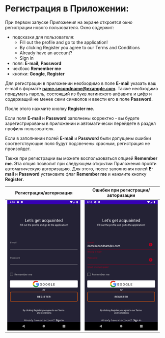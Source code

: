 # Регистрация в Приложении:
При первом запуске Приложения на экране откроется окно регистрации нового пользователя. Окно содержит:
  * подсказки для пользователя: 
      + Fill out the profile and go to the application!
      + By clicking Register you agree to our Terms and Conditions
      + Already have an account? 
      + Sign in
  * поля: **E-mail**, **Password**
  * чекбокс **Remember me**
  * кнопки: **Google**, **Register**
  
Для регистрации в приложении необходимо в поле **E-mail** указать ваш e-mail в формате **name.secondname@example.com**. Также необходимо придумать пароль, состоящий из букв латинского алфавита и цифр и содержащий не менее семи символов и ввести его в поле **Password**.

После этого нажмите кнопку **Register me**.

Если поля **E-mail** и **Password** заполнены корректно - вы будете зарегистрированы в приложении и автоматически перейдете в раздел профиля пользователя.

Если в заполнении полей **E-mail** и **Password** были допущены ошибки соответствующие поля будут подсвечены красным, регистрация не произойдет.

Также при регистрации вы можете воспользоваться опцией **Remember me**. Эта опция позволит при следующем открытии Приложения пройти автоматическую авторизацию. Для этого, после заполнения полей **E-mail** и **Password** установите флаг **Remember me** и нажмите кнопку **Register**.

Регистрация/авторизация|Ошибки при регистрации/авторизации | 
-------------|-----------------| 
![alt text](../../pictures/Auth.png)  | ![alt text](../../pictures/Errors.png) 
